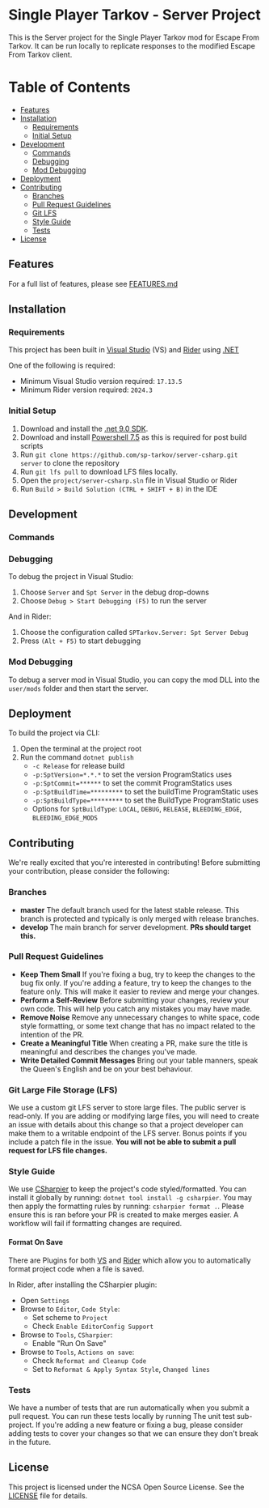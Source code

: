 # Single Player Tarkov - Server Project

This is the Server project for the Single Player Tarkov mod for Escape From Tarkov. It can be run locally to replicate responses to the modified Escape From Tarkov client.


# Table of Contents

- [Features](#features)
- [Installation](#installation)
  - [Requirements](#requirements)
  - [Initial Setup](#initial-setup)
- [Development](#development)
  - [Commands](#commands)
  - [Debugging](#debugging)
  - [Mod Debugging](#mod-debugging)
- [Deployment](#deployment)
- [Contributing](#contributing)
  - [Branches](#branchs)
  - [Pull Request Guidelines](#pull-request-guidelines)
  - [Git LFS](#git-large-file-storage-lfs)
  - [Style Guide](#style-guide)
  - [Tests](#tests)
- [License](#license)

## Features

For a full list of features, please see [FEATURES.md](FEATURES.md)

## Installation

### Requirements

This project has been built in [Visual Studio](https://visualstudio.microsoft.com/) (VS) and [Rider](https://www.jetbrains.com/rider/) using [.NET](https://dotnet.microsoft.com/en-us/)

One of the following is required:
- Minimum Visual Studio version required: `17.13.5`
- Minimum Rider version required: `2024.3`

### Initial Setup

1. Download and install the [.net 9.0 SDK](https://dotnet.microsoft.com/en-us/download/dotnet/9.0).
2. Download and install [Powershell 7.5](https://learn.microsoft.com/en-us/powershell/scripting/install/installing-powershell-on-windows?view=powershell-7.5) as this is required for post build scripts
3. Run `git clone https://github.com/sp-tarkov/server-csharp.git server` to clone the repository
4. Run `git lfs pull` to download LFS files locally.
5. Open the `project/server-csharp.sln` file in Visual Studio or Rider
6. Run `Build > Build Solution (CTRL + SHIFT + B)` in the IDE

## Development

### Commands

### Debugging

To debug the project in Visual Studio:
1. Choose `Server` and `Spt Server` in the debug drop-downs
2. Choose `Debug > Start Debugging (F5)` to run the server

And in Rider:
1. Choose the configuration called `SPTarkov.Server: Spt Server Debug`
2. Press `(Alt + F5)` to start debugging

### Mod Debugging

To debug a server mod in Visual Studio, you can copy the mod DLL into the `user/mods` folder and then start the server.

## Deployment

To build the project via CLI:
1. Open the terminal at the project root
2. Run the command `dotnet publish`
    - `-c Release` for release build
    - `-p:SptVersion=*.*.*` to set the version ProgramStatics uses
    - `-p:SptCommit=******` to set the commit ProgramStatics uses
    - `-p:SptBuildTime=*********` to set the buildTime ProgramStatic uses
    - `-p:SptBuildType=*********` to set the BuildType ProgramStatic uses
    - Options for `SptBuildType`: `LOCAL`, `DEBUG`, `RELEASE`, `BLEEDING_EDGE`, `BLEEDING_EDGE_MODS`

## Contributing

We're really excited that you're interested in contributing! Before submitting your contribution, please consider the following:

### Branches

- **master**
  The default branch used for the latest stable release. This branch is protected and typically is only merged with release branches.
- **develop**
  The main branch for server development. **PRs should target this.**

### Pull Request Guidelines

- **Keep Them Small**
  If you're fixing a bug, try to keep the changes to the bug fix only. If you're adding a feature, try to keep the changes to the feature only. This will make it easier to review and merge your changes.
- **Perform a Self-Review**
  Before submitting your changes, review your own code. This will help you catch any mistakes you may have made.
- **Remove Noise**
  Remove any unnecessary changes to white space, code style formatting, or some text change that has no impact related to the intention of the PR.
- **Create a Meaningful Title**
  When creating a PR, make sure the title is meaningful and describes the changes you've made.
- **Write Detailed Commit Messages**
  Bring out your table manners, speak the Queen's English and be on your best behaviour.

### Git Large File Storage (LFS)

We use a custom git LFS server to store large files. The public server is read-only. If you are adding or modifying large files, you will need to create an issue with details about this change so that a project developer can make them to a writable endpoint of the LFS server. Bonus points if you include a patch file in the issue. **You will not be able to submit a pull request for LFS file changes.**

### Style Guide

We use [CSharpier](https://csharpier.com/) to keep the project's code styled/formatted. You can install it globally by running: `dotnet tool install -g csharpier`. You may then apply the formatting rules by running: `csharpier format .`. Please ensure this is ran before your PR is created to make merges easier. A workflow will fail if formatting changes are required.

#### Format On Save

There are Plugins for both [VS](https://marketplace.visualstudio.com/items?itemName=csharpier.csharpier-vscode) and [Rider](https://plugins.jetbrains.com/plugin/18243-csharpier) which allow you to automatically format project code when a file is saved.

In Rider, after installing the CSharpier plugin:
- Open `Settings`
- Browse to `Editor`, `Code Style`:
    - Set scheme to `Project`
    - Check `Enable EditorConfig Support`
- Browse to `Tools`, `CSharpier`:
    - Enable "Run On Save"
- Browse to `Tools`, `Actions on save`:
    - Check `Reformat and Cleanup Code`
    - Set to `Reformat & Apply Syntax Style`, `Changed lines`

### Tests

We have a number of tests that are run automatically when you submit a pull request. You can run these tests locally by running The unit test sub-project. If you're adding a new feature or fixing a bug, please consider adding tests to cover your changes so that we can ensure they don't break in the future.

## License

This project is licensed under the NCSA Open Source License. See the [LICENSE](LICENSE.md) file for details.
